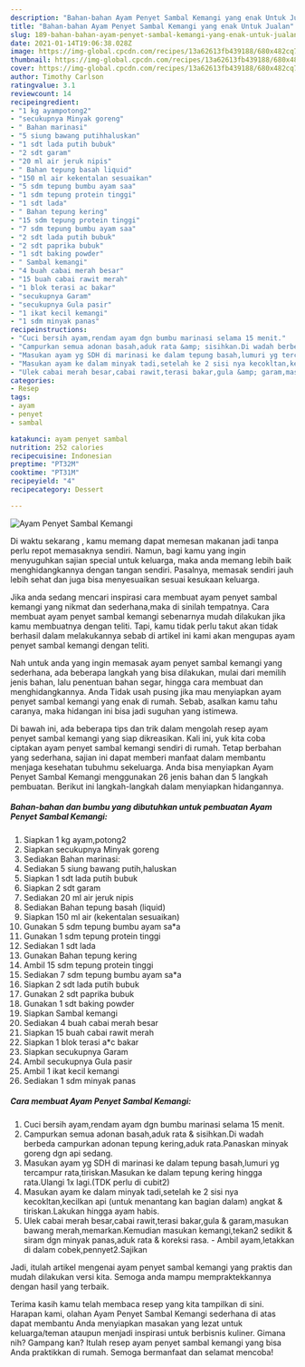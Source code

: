 ```yaml
---
description: "Bahan-bahan Ayam Penyet Sambal Kemangi yang enak Untuk Jualan"
title: "Bahan-bahan Ayam Penyet Sambal Kemangi yang enak Untuk Jualan"
slug: 189-bahan-bahan-ayam-penyet-sambal-kemangi-yang-enak-untuk-jualan
date: 2021-01-14T19:06:38.028Z
image: https://img-global.cpcdn.com/recipes/13a62613fb439188/680x482cq70/ayam-penyet-sambal-kemangi-foto-resep-utama.jpg
thumbnail: https://img-global.cpcdn.com/recipes/13a62613fb439188/680x482cq70/ayam-penyet-sambal-kemangi-foto-resep-utama.jpg
cover: https://img-global.cpcdn.com/recipes/13a62613fb439188/680x482cq70/ayam-penyet-sambal-kemangi-foto-resep-utama.jpg
author: Timothy Carlson
ratingvalue: 3.1
reviewcount: 14
recipeingredient:
- "1 kg ayampotong2"
- "secukupnya Minyak goreng"
- " Bahan marinasi"
- "5 siung bawang putihhaluskan"
- "1 sdt lada putih bubuk"
- "2 sdt garam"
- "20 ml air jeruk nipis"
- " Bahan tepung basah liquid"
- "150 ml air kekentalan sesuaikan"
- "5 sdm tepung bumbu ayam saa"
- "1 sdm tepung protein tinggi"
- "1 sdt lada"
- " Bahan tepung kering"
- "15 sdm tepung protein tinggi"
- "7 sdm tepung bumbu ayam saa"
- "2 sdt lada putih bubuk"
- "2 sdt paprika bubuk"
- "1 sdt baking powder"
- " Sambal kemangi"
- "4 buah cabai merah besar"
- "15 buah cabai rawit merah"
- "1 blok terasi ac bakar"
- "secukupnya Garam"
- "secukupnya Gula pasir"
- "1 ikat kecil kemangi"
- "1 sdm minyak panas"
recipeinstructions:
- "Cuci bersih ayam,rendam ayam dgn bumbu marinasi selama 15 menit."
- "Campurkan semua adonan basah,aduk rata &amp; sisihkan.Di wadah berbeda campurkan adonan tepung kering,aduk rata.Panaskan minyak goreng dgn api sedang."
- "Masukan ayam yg SDH di marinasi ke dalam tepung basah,lumuri yg tercampur rata,tiriskan.Masukan ke dalam tepung kering hingga rata.Ulangi 1x lagi.(TDK perlu di cubit2)"
- "Masukan ayam ke dalam minyak tadi,setelah ke 2 sisi nya kecokltan,kecilkan api (untuk menantang kan bagian dalam) angkat &amp; tiriskan.Lakukan hingga ayam habis."
- "Ulek cabai merah besar,cabai rawit,terasi bakar,gula &amp; garam,masukan bawang merah,memarkan.Kemudian masukan kemangi,tekan2 sedikit &amp; siram dgn minyak panas,aduk rata &amp; koreksi rasa. Ambil ayam,letakkan di dalam cobek,pennyet2.Sajikan"
categories:
- Resep
tags:
- ayam
- penyet
- sambal

katakunci: ayam penyet sambal 
nutrition: 252 calories
recipecuisine: Indonesian
preptime: "PT32M"
cooktime: "PT31M"
recipeyield: "4"
recipecategory: Dessert

---
```



![Ayam Penyet Sambal Kemangi](https://img-global.cpcdn.com/recipes/13a62613fb439188/680x482cq70/ayam-penyet-sambal-kemangi-foto-resep-utama.jpg)

Di waktu  sekarang , kamu memang dapat memesan makanan jadi tanpa perlu repot memasaknya sendiri. Namun, bagi kamu yang ingin menyuguhkan sajian special untuk keluarga, maka anda memang lebih baik menghidangkannya dengan tangan sendiri. Pasalnya, memasak sendiri jauh lebih sehat dan juga bisa menyesuaikan sesuai kesukaan keluarga.

Jika anda sedang mencari inspirasi cara membuat ayam penyet sambal kemangi yang nikmat dan sederhana,maka di sinilah tempatnya. Cara membuat ayam penyet sambal kemangi  sebenarnya mudah dilakukan jika kamu membuatnya dengan teliti. Tapi, kamu tidak perlu takut akan tidak berhasil dalam melakukannya 
sebab di artikel ini kami akan mengupas ayam penyet sambal kemangi dengan teliti.  



Nah untuk anda yang ingin memasak ayam penyet sambal kemangi yang sederhana, ada beberapa langkah yang bisa dilakukan, mulai dari memilih jenis bahan, lalu penentuan bahan segar, hingga cara membuat dan menghidangkannya. Anda Tidak usah pusing jika mau menyiapkan ayam penyet sambal kemangi yang enak di rumah. Sebab, asalkan kamu  tahu caranya, maka hidangan ini bisa jadi suguhan yang istimewa.

Di bawah ini, ada beberapa tips dan trik dalam mengolah resep ayam penyet sambal kemangi yang siap dikreasikan. Kali ini, yuk kita coba ciptakan ayam penyet sambal kemangi sendiri di rumah. Tetap berbahan yang sederhana, sajian ini dapat memberi manfaat dalam membantu menjaga kesehatan tubuhmu sekeluarga. Anda bisa menyiapkan Ayam Penyet Sambal Kemangi menggunakan 26 jenis bahan dan 5 langkah pembuatan. Berikut ini langkah-langkah dalam menyiapkan hidangannya.

<!--inarticleads1-->

##### Bahan-bahan dan bumbu yang dibutuhkan untuk pembuatan Ayam Penyet Sambal Kemangi:

1. Siapkan 1 kg ayam,potong2
1. Siapkan secukupnya Minyak goreng
1. Sediakan  Bahan marinasi:
1. Sediakan 5 siung bawang putih,haluskan
1. Siapkan 1 sdt lada putih bubuk
1. Siapkan 2 sdt garam
1. Sediakan 20 ml air jeruk nipis
1. Sediakan  Bahan tepung basah (liquid)
1. Siapkan 150 ml air (kekentalan sesuaikan)
1. Gunakan 5 sdm tepung bumbu ayam sa*a
1. Gunakan 1 sdm tepung protein tinggi
1. Sediakan 1 sdt lada
1. Gunakan  Bahan tepung kering
1. Ambil 15 sdm tepung protein tinggi
1. Sediakan 7 sdm tepung bumbu ayam sa*a
1. Siapkan 2 sdt lada putih bubuk
1. Gunakan 2 sdt paprika bubuk
1. Gunakan 1 sdt baking powder
1. Siapkan  Sambal kemangi
1. Sediakan 4 buah cabai merah besar
1. Siapkan 15 buah cabai rawit merah
1. Siapkan 1 blok terasi a*c bakar
1. Siapkan secukupnya Garam
1. Ambil secukupnya Gula pasir
1. Ambil 1 ikat kecil kemangi
1. Sediakan 1 sdm minyak panas




<!--inarticleads2-->

##### Cara membuat Ayam Penyet Sambal Kemangi:

1. Cuci bersih ayam,rendam ayam dgn bumbu marinasi selama 15 menit.
1. Campurkan semua adonan basah,aduk rata &amp; sisihkan.Di wadah berbeda campurkan adonan tepung kering,aduk rata.Panaskan minyak goreng dgn api sedang.
1. Masukan ayam yg SDH di marinasi ke dalam tepung basah,lumuri yg tercampur rata,tiriskan.Masukan ke dalam tepung kering hingga rata.Ulangi 1x lagi.(TDK perlu di cubit2)
1. Masukan ayam ke dalam minyak tadi,setelah ke 2 sisi nya kecokltan,kecilkan api (untuk menantang kan bagian dalam) angkat &amp; tiriskan.Lakukan hingga ayam habis.
1. Ulek cabai merah besar,cabai rawit,terasi bakar,gula &amp; garam,masukan bawang merah,memarkan.Kemudian masukan kemangi,tekan2 sedikit &amp; siram dgn minyak panas,aduk rata &amp; koreksi rasa. - Ambil ayam,letakkan di dalam cobek,pennyet2.Sajikan




Jadi, itulah artikel mengenai  ayam penyet sambal kemangi  yang praktis dan mudah dilakukan versi kita. Semoga anda mampu mempraktekkannya dengan hasil yang terbaik. 

Terima kasih kamu telah membaca resep yang kita tampilkan di sini. Harapan kami, olahan  Ayam Penyet Sambal Kemangi sederhana di atas dapat membantu Anda menyiapkan masakan yang lezat untuk keluarga/teman ataupun menjadi inspirasi untuk berbisnis kuliner. Gimana nih? Gampang kan? Itulah resep ayam penyet sambal kemangi yang bisa Anda praktikkan di rumah. Semoga bermanfaat dan selamat mencoba!

